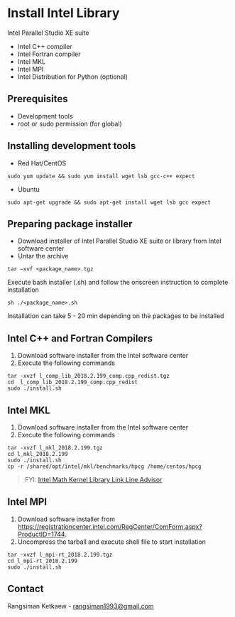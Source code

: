 # Install Intel Library

Intel Parallel Studio XE suite
- Intel C++ compiler
- Intel Fortran compiler
- Intel MKL
- Intel MPI
- Intel Distribution for Python (optional)

## Prerequisites

- Development tools
- root or sudo permission (for global)

## Installing development tools

- Red Hat/CentOS

```
sudo yum update && sudo yum install wget lsb gcc-c++ expect
```

- Ubuntu

```
sudo apt-get upgrade && sudo apt-get install wget lsb gcc expect
```

## Preparing package installer

- Download installer of Intel Parallel Studio XE suite or library from Intel software center
- Untar the archive

```
tar –xvf <package_name>.tgz
```

Execute bash installer (.sh) and follow the onscreen instruction to complete installation 

```
sh ./<package_name>.sh
```

Installation can take 5 - 20 min depending on the packages to be installed

## Intel C++ and Fortran Compilers

1. Download software installer from the Intel software center
2. Execute the following commands

```
tar -xvzf l_comp_lib_2018.2.199_comp.cpp_redist.tgz
cd  l_comp_lib_2018.2.199_comp.cpp_redist
sudo ./install.sh
```

## Intel MKL

1. Download software installer from the Intel software center
2. Execute the following commands

```
tar -xvzf l_mkl_2018.2.199.tgz
cd l_mkl_2018.2.199
sudo ./install.sh
cp -r /shared/opt/intel/mkl/benchmarks/hpcg /home/centos/hpcg
```

> FYI: [Intel Math Kernel Library Link Line Advisor](https://software.intel.com/en-us/articles/intel-mkl-link-line-advisor)

## Intel MPI

1. Download software installer from https://registrationcenter.intel.com/RegCenter/ComForm.aspx?ProductID=1744.
2. Uncompress the tarball and execute shell file to start installation

```
tar -xvzf l_mpi-rt_2018.2.199.tgz
cd l_mpi-rt_2018.2.199
sudo ./install.sh
```

## Contact

Rangsiman Ketkaew - rangsiman1993@gmail.com
